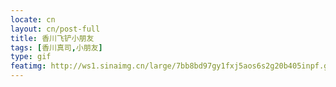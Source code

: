 ```yaml
---
locate: cn
layout: cn/post-full
title: 香川飞铲小朋友
tags: [香川真司,小朋友]
type: gif
featimg: http://ws1.sinaimg.cn/large/7bb8bd97gy1fxj5aos6s2g20b405inpf.gif
---
```

